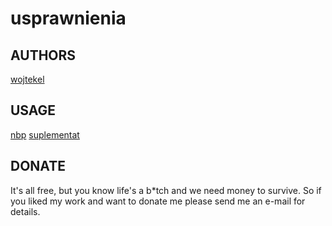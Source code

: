 # usprawnienia

## AUTHORS
[wojtekel](http://mojemiejsce-wojtekel.rhcloud.com)

## USAGE
[nbp](https://htmlpreview.github.io/?https://github.com/wojtekl/usprawnienia/blob/master/nbp.html)
[suplementat](https://htmlpreview.github.io/?https://github.com/wojtekl/usprawnienia/blob/master/suplementat.html)

## DONATE
It's all free, but you know life's a b*tch and we need money to survive. So if you liked my work and want to donate me please send me an e-mail for details.

